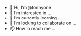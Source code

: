 - 👋 Hi, I’m @tonnyone
- 👀 I’m interested in ...
- 🌱 I’m currently learning ...
- 💞️ I’m looking to collaborate on ...
- 📫 How to reach me ...

<!---
tonnyone/tonnyone is a ✨ special ✨ repository because its `README.md` (this file) appears on your GitHub profile.
You can click the Preview link to take a look at your changes.
--->
